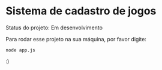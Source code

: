 # Sistema de cadastro de jogos

Status do projeto: Em desenvolvimento

Para rodar esse projeto na sua máquina, por favor digite:

```
node app.js
```

:)
